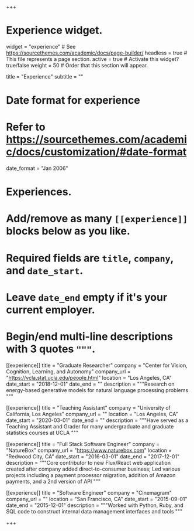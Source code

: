 +++
# Experience widget.
widget = "experience"  # See https://sourcethemes.com/academic/docs/page-builder/
headless = true  # This file represents a page section.
active = true  # Activate this widget? true/false
weight = 50  # Order that this section will appear.

title = "Experience"
subtitle = ""

# Date format for experience
#   Refer to https://sourcethemes.com/academic/docs/customization/#date-format
date_format = "Jan 2006"

# Experiences.
#   Add/remove as many `[[experience]]` blocks below as you like.
#   Required fields are `title`, `company`, and `date_start`.
#   Leave `date_end` empty if it's your current employer.
#   Begin/end multi-line descriptions with 3 quotes `"""`.
[[experience]]
  title = "Graduate Researcher"
  company = "Center for Vision, Cognition, Learning, and Autonomy"
  company_url = "https://vcla.stat.ucla.edu/people.html"
  location = "Los Angeles, CA"
  date_start = "2018-12-01"
  date_end = ""
  description = """Research on energy-based generative models for natural language processing problems
  """

[[experience]]
  title = "Teaching Assistant"
  company = "University of California, Los Angeles"
  company_url = ""
  location = "Los Angeles, CA"
  date_start = "2020-03-01"
  date_end = ""
  description = """Have served as a Teaching Assistant and Grader for many undergraduate and graduate statistics courses at UCLA
  """

[[experience]]
  title = "Full Stack Software Engineer"
  company = "NatureBox"
  company_url = "https://www.naturebox.com"
  location = "Redwood City, CA"
  date_start = "2016-03-01"
  date_end = "2017-12-01"
  description = """Core contributor to new Flux/React web application created after company added direct-to-consumer business; Led various projects including a payment processor migration, addition of Amazon payments, and a 2nd version of API
  """

[[experience]]
  title = "Software Engineer"
  company = "Cinemagram"
  company_url = ""
  location = "San Francisco, CA"
  date_start = "2015-09-01"
  date_end = "2015-12-01"
  description = """Worked with Python, Ruby, and SQL code to construct internal data management interfaces and tools
  """

+++
